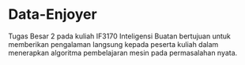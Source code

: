 # Data-Enjoyer
Tugas Besar 2 pada kuliah IF3170 Inteligensi Buatan bertujuan untuk memberikan pengalaman langsung kepada peserta kuliah dalam menerapkan algoritma pembelajaran mesin pada permasalahan nyata.
